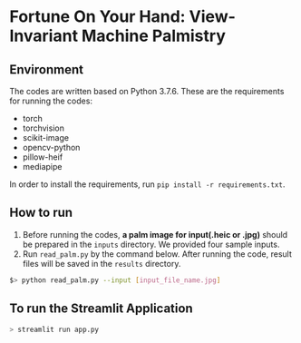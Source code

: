 # Fortune On Your Hand: View-Invariant Machine Palmistry

## Environment
The codes are written based on Python 3.7.6. These are the requirements for running the codes:
- torch
- torchvision
- scikit-image
- opencv-python
- pillow-heif
- mediapipe

In order to install the requirements, run `pip install -r requirements.txt`.

## How to run
1. Before running the codes, **a palm image for input(.heic or .jpg)** should be prepared in the `inputs` directory. We provided four sample inputs.
2. Run `read_palm.py` by the command below. After running the code, result files will be saved in the `results` directory.
```bash
$> python read_palm.py --input [input_file_name.jpg]
```

## To run the Streamlit Application
```bash
> streamlit run app.py
```